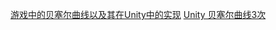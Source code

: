 [游戏中的贝塞尔曲线以及其在Unity中的实现](https://cloud.tencent.com/developer/article/1335554)
[Unity 贝塞尔曲线3次](https://blog.csdn.net/u014361280/article/details/103871840)